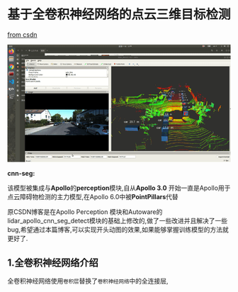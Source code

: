 # 基于全卷积神经网络的点云三维目标检测

[from csdn](https://adamshan.blog.csdn.net/article/details/106157761)

![在这里插入图片描述](基于全卷积网络的点云三维目标检测.assets/2020051612591262.gif)

**cnn-seg:** 

该模型被集成与**Apollo**的**perception**模块,自从**Apollo 3.0** 开始一直是Apollo用于点云障碍物检测的主力模型,在Apollo 6.0中被**PointPillars**代替

原CSDN博客是在Apollo Perception 模块和Autoware的lidar_apollo_cnn_seg_detect模块的基础上修改的,做了一些改进并且解决了一些bug,希望通过本篇博客,可以实现开头动图的效果,如果能够掌握训练模型的方法就更好了.

## 1.全卷积神经网络介绍

全卷积神经网络使用`卷积层`替换了`卷积神经网络`中的全连接层,


